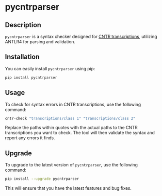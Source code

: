 # pycntrparser

## Description

`pycntrparser` is a syntax checker designed for [CNTR transcriptions](https://github.com/Center-for-New-Testament-Restoration/transcriptions), utilizing ANTLR4 for parsing and validation.

## Installation

You can easily install `pycntrparser` using pip:

```bash
pip install pycntrparser
```

## Usage

To check for syntax errors in CNTR transcriptions, use the following command:

```bash
cntr-check "transcriptions/class 1" "transcriptions/class 2"
```

Replace the paths within quotes with the actual paths to the CNTR transcriptions you want to check. The tool will then validate the syntax and report any errors it finds.

## Upgrade

To upgrade to the latest version of `pycntrparser`, use the following command:

```bash
pip install --upgrade pycntrparser
```

This will ensure that you have the latest features and bug fixes.
